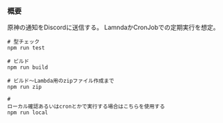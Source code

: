 ### 概要

原神の通知をDiscordに送信する。
LamndaかCronJobでの定期実行を想定。

```
# 型チェック
npm run test

# ビルド
npm run build

# ビルド〜Lambda用のzipファイル作成まで
npm run zip

# 
ローカル確認あるいはcronとかで実行する場合はこちらを使用する
npm run local
```